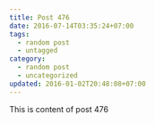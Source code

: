 ```yaml
---
title: Post 476
date: 2016-07-14T03:35:24+07:00
tags:
  - random post
  - untagged
category:
  - random post
  - uncategorized
updated: 2016-01-02T20:48:08+07:00
---
```

This is content of post 476